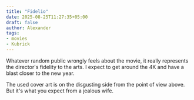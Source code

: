 ```yaml
---
title: "Fidelio"
date: 2025-08-25T11:27:35+05:00
draft: false
author: Alexander
tags:
- movies
- Kubrick
---
```


Whatever random public wrongly feels about the movie,
it really represents the director's fidelity to the arts.
I expect to get around the 4K and have a blast closer to the new year.

The used cover art is on the disgusting side from the point of view above.
But it's what you expect from a jealous wife.
